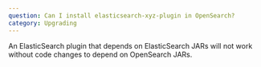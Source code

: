 ```yaml
---
question: Can I install elasticsearch-xyz-plugin in OpenSearch?
category: Upgrading
---
```

An ElasticSearch plugin that depends on ElasticSearch JARs will not work without code changes to depend on OpenSearch JARs.
